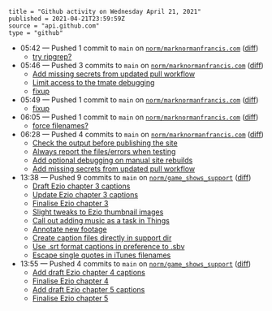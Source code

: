 ```
title = "Github activity on Wednesday April 21, 2021"
published = 2021-04-21T23:59:59Z
source = "api.github.com"
type = "github"
```

* 05:42 — Pushed 1 commit to `main` on [`norm/marknormanfrancis.com`](https://github.com/norm/marknormanfrancis.com) ([diff](https://github.com/norm/marknormanfrancis.com/compare/9dae02901833230ee3499003bc40917d761ea891..149884dba57a30ba8779c39786cfee52dc3c0b29))
  * [try ripgrep?](https://github.com/norm/marknormanfrancis.com/commit/149884dba57a30ba8779c39786cfee52dc3c0b29)
* 05:46 — Pushed 3 commits to `main` on [`norm/marknormanfrancis.com`](https://github.com/norm/marknormanfrancis.com) ([diff](https://github.com/norm/marknormanfrancis.com/compare/149884dba57a30ba8779c39786cfee52dc3c0b29..1448b07148b9b595770a815d711c36779bbe4a35))
  * [Add missing secrets from updated pull workflow](https://github.com/norm/marknormanfrancis.com/commit/8a9a663468c568e8c6f8d00faeecedd7ad459f44)
  * [Limit access to the tmate debugging](https://github.com/norm/marknormanfrancis.com/commit/0705b399593a9c93b4ec9ed01e1e57d9f01cea69)
  * [fixup](https://github.com/norm/marknormanfrancis.com/commit/1448b07148b9b595770a815d711c36779bbe4a35)
* 05:49 — Pushed 1 commit to `main` on [`norm/marknormanfrancis.com`](https://github.com/norm/marknormanfrancis.com) ([diff](https://github.com/norm/marknormanfrancis.com/compare/1448b07148b9b595770a815d711c36779bbe4a35..97206e81a3ead13e2e3a8ba708414e254feef54f))
  * [fixup](https://github.com/norm/marknormanfrancis.com/commit/97206e81a3ead13e2e3a8ba708414e254feef54f)
* 06:05 — Pushed 1 commit to `main` on [`norm/marknormanfrancis.com`](https://github.com/norm/marknormanfrancis.com) ([diff](https://github.com/norm/marknormanfrancis.com/compare/97206e81a3ead13e2e3a8ba708414e254feef54f..4eaf349a0be8d2281b2fb268b9de464778d773a1))
  * [force filenames?](https://github.com/norm/marknormanfrancis.com/commit/4eaf349a0be8d2281b2fb268b9de464778d773a1)
* 06:28 — Pushed 4 commits to `main` on [`norm/marknormanfrancis.com`](https://github.com/norm/marknormanfrancis.com) ([diff](https://github.com/norm/marknormanfrancis.com/compare/4eaf349a0be8d2281b2fb268b9de464778d773a1..ddefec8496c743b54d68df127610b1467ec36910))
  * [Check the output before publishing the site](https://github.com/norm/marknormanfrancis.com/commit/849dbde19643c6f1b2654e7612282971aa08725c)
  * [Always report the files/errors when testing](https://github.com/norm/marknormanfrancis.com/commit/cd3e6593eeccf1a6b979cd66bd367164436ad016)
  * [Add optional debugging on manual site rebuilds](https://github.com/norm/marknormanfrancis.com/commit/e731b5505bd34aee190611e9c330623f5b6c210c)
  * [Add missing secrets from updated pull workflow](https://github.com/norm/marknormanfrancis.com/commit/ddefec8496c743b54d68df127610b1467ec36910)
* 13:38 — Pushed 9 commits to `main` on [`norm/game_shows_support`](https://github.com/norm/game_shows_support) ([diff](https://github.com/norm/game_shows_support/compare/ea683c558d5e95050315260ae6ca74bc53cf1276..098befcbc9575a6b15b81c7d5413271eca1562c4))
  * [Draft Ezio chapter 3 captions](https://github.com/norm/game_shows_support/commit/7904b550d32bb5c175ff461cebd553627a8ac619)
  * [Update Ezio chapter 3 captions](https://github.com/norm/game_shows_support/commit/940949115ca904ef3ad20f99a04a21b5e6ce8556)
  * [Finalise Ezio chapter 3](https://github.com/norm/game_shows_support/commit/9f413520e7b07e49a847fb4cc3164b8f55bccbf4)
  * [Slight tweaks to Ezio thumbnail images](https://github.com/norm/game_shows_support/commit/84b8a6f9ea78731396b9891374927fe19cbda1f3)
  * [Call out adding music as a task in Things](https://github.com/norm/game_shows_support/commit/ea389c9bd6adf266bb89897225c05ef0d9a51360)
  * [Annotate new footage](https://github.com/norm/game_shows_support/commit/4fff8703a59a082fdad4f440cef565e15a738c66)
  * [Create caption files directly in support dir](https://github.com/norm/game_shows_support/commit/2e598570271adcd7ae00be8be244761a5370ce83)
  * [Use .srt format captions in preference to .sbv](https://github.com/norm/game_shows_support/commit/739b4581b319c2efd770c1d3d99ddc297ba2feed)
  * [Escape single quotes in iTunes filenames](https://github.com/norm/game_shows_support/commit/098befcbc9575a6b15b81c7d5413271eca1562c4)
* 13:55 — Pushed 4 commits to `main` on [`norm/game_shows_support`](https://github.com/norm/game_shows_support) ([diff](https://github.com/norm/game_shows_support/compare/098befcbc9575a6b15b81c7d5413271eca1562c4..6670f2a1ea9c8558c24dac57e3ff9a0311675b8b))
  * [Add draft Ezio chapter 4 captions](https://github.com/norm/game_shows_support/commit/8fd492e396652e3f06fece38859ce0e81424924e)
  * [Finalise Ezio chapter 4](https://github.com/norm/game_shows_support/commit/c338cd185e3ddb1f2fb8fe7812806f2e8747d392)
  * [Add draft Ezio chapter 5 captions](https://github.com/norm/game_shows_support/commit/849601706245d6c6be058be6ca0729f048b66b8a)
  * [Finalise Ezio chapter 5](https://github.com/norm/game_shows_support/commit/6670f2a1ea9c8558c24dac57e3ff9a0311675b8b)
